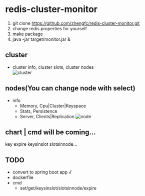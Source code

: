 # redis-cluster-monitor

  1. git clone https://github.com/zhengfc/redis-cluster-monitor.git 
  2. change redis.properties for yourself
  3. make package
  4. java -jar target/monitor.jar &

## cluster
  * cluster info, cluster slots, cluster nodes  
![cluster](./doc/img/clusterinfo.png) 

## nodes(You can change node with select)
  * info  
    * Memory, Cpu|Cluster|Keyspace
    * Stats, Persistence
    * Server, Clients|Replication
![node](./doc/img/nodeinfo.png)

## chart | cmd will be coming...
key expire keysinslot slotsinnode...

## TODO
* convert to spring boot app √
* dockerfile
* cmd
  * set/get/keysinslot/slotsinnode/expire
